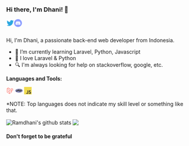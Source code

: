 <!--code><img height="20" src="https://raw.githubusercontent.com/github/explore/80688e429a7d4ef2fca1e82350fe8e3517d3494d/topics/python/python.png"></code -->
### Hi there, I'm Dhani! 👋

<a href="https://twitter.com/dhanifu">
  <img align="left" alt="Muhammad Ramdhani | Twitter" width="21px" src="https://raw.githubusercontent.com/dhanifu/dhanifu/main/assets/twitter.svg" />
</a>
<a href="https://discord.com/users/404509733891080193">
  <img align="left" alt="Dhani's Discord" width="21px" src="https://raw.githubusercontent.com/dhanifu/dhanifu/main/assets/discord-round.svg" />
</a>

<br />
<br />

Hi, I'm Dhani, a passionate back-end web developer from Indonesia.

- 🌱 I’m currently learning Laravel, Python, Javascript
- 👯 I love Laravel & Python
- 🔍 I'm always looking for help on stackoverflow, google, etc.

**Languages and Tools:**  

<code><img height="20" src="https://raw.githubusercontent.com/github/explore/80688e429a7d4ef2fca1e82350fe8e3517d3494d/topics/laravel/laravel.png"></code>
<code><img height="20" src="https://raw.githubusercontent.com/github/explore/5c058a388828bb5fde0bcafd4bc867b5bb3f26f3/topics/php/php.png"></code>
<code><img height="20" src="https://raw.githubusercontent.com/github/explore/80688e429a7d4ef2fca1e82350fe8e3517d3494d/topics/javascript/javascript.png"></code>


*NOTE: Top languages does not indicate my skill level or something like that.


<a>
  <img align="center" src="https://github-readme-stats.vercel.app/api?username=dhanifu&show_icons=true&include_all_commits=true&theme=tokyonight&bg_color=0,141E30,243B55" alt="Ramdhani's github stats" />
</a>

<a>
  <img align="center" src="https://github-readme-stats.vercel.app/api/top-langs/?username=dhanifu&layout=compact&theme=tokyonight&bg_color=0,141E30,243B55" />
</a>

#### Don't forget to be grateful
